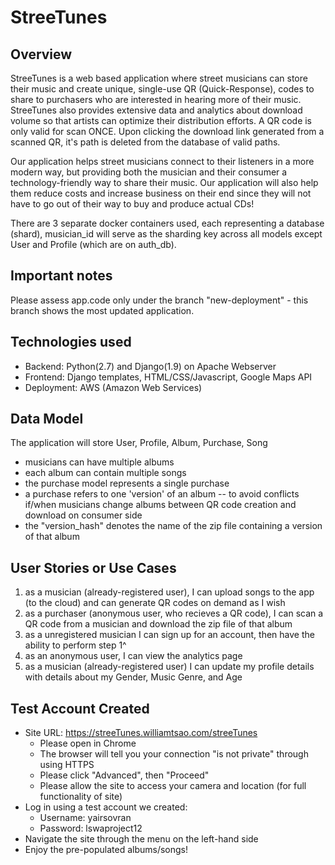 
# StreeTunes

## Overview
StreeTunes is a web based application where street musicians can store their music and create unique, single-use QR (Quick-Response), codes to share to purchasers who are interested in hearing more of their music. StreeTunes also provides extensive data and analytics about download volume so that artists can optimize their distribution efforts. A QR code is only valid for scan ONCE. Upon clicking the download link generated from a scanned QR, it's path is deleted from the database of valid paths.

Our application helps street musicians connect to their listeners in a more modern way, but providing both the musician and their consumer a technology-friendly way to share their music. Our application will also help them reduce costs and increase business on their end since they will not have to go out of their way to buy and produce actual CDs!

There are 3 separate docker containers used, each representing a database (shard), musician_id will serve as the sharding key across all models except User and Profile (which are on auth_db).


## Important notes
Please assess app.code only under the branch "new-deployment" - this branch shows the most updated application.


## Technologies used
* Backend: Python(2.7) and Django(1.9) on Apache Webserver
* Frontend: Django templates, HTML/CSS/Javascript, Google Maps API
* Deployment: AWS (Amazon Web Services)


## Data Model
The application will store User, Profile, Album, Purchase, Song
* musicians can have multiple albums
* each album can contain multiple songs
* the purchase model represents a single purchase
* a purchase refers to one 'version' of an album -- to avoid conflicts if/when musicians change albums between QR code creation and download on consumer side
* the "version_hash" denotes the name of the zip file containing a version of that album


## User Stories or Use Cases
1. as a musician (already-registered user), I can upload songs to the app (to the cloud) and can generate QR codes on demand as I wish
2. as a purchaser (anonymous user, who recieves a QR code), I can scan a QR code from a musician and download the zip file of that album
3. as a unregistered musician I can sign up for an account, then have the ability to perform step 1^
4. as an anonymous user, I can view the analytics page
5. as a musician (already-registered user) I can update my profile details with details about my Gender, Music Genre, and Age

## Test Account Created
* Site URL: https://streeTunes.williamtsao.com/streeTunes
	* Please open in Chrome
	* The browser will tell you your connection "is not private" through using HTTPS
	* Please click "Advanced", then "Proceed"
	* Please allow the site to access your camera and location (for full functionality of site)
* Log in using a test account we created:
	* Username: yairsovran
	* Password: lswaproject12
* Navigate the site through the menu on the left-hand side
* Enjoy the pre-populated albums/songs!
